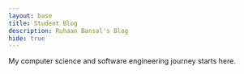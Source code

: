 ```yaml
---
layout: base
title: Student Blog
description: Ruhaan Bansal's Blog
hide: true
---
```


My computer science and software engineering journey starts here. 